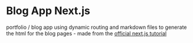 # Blog App Next.js
portfolio / blog app using dynamic routing and markdown files to generate the html for the blog pages - made from the [official next.js tutorial](https://nextjs.org/learn/basics/create-nextjs-app)
